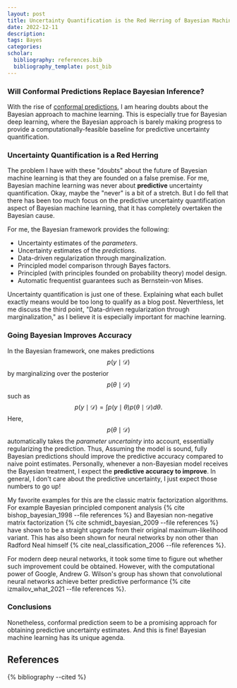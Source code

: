```yaml
---
layout: post
title: Uncertainty Quantification is the Red Herring of Bayesian Machine Learning
date: 2022-12-11
description: 
tags: Bayes
categories: 
scholar: 
  bibliography: references.bib
  bibliography_template: post_bib
---
```


### Will Conformal Predictions Replace Bayesian Inference?
With the rise of [conformal predictions](https://www.youtube.com/watch?v=kSGP4F_ZcBY), I am hearing doubts about the Bayesian approach to machine learning.
This is especially true for Bayesian deep learning, where the Bayesian approach is barely making progress to provide a computationally-feasible baseline for predictive uncertainty quantification.

### Uncertainty Quantification is a Red Herring
The problem I have with these "doubts" about the future of Bayesian machine learning is that they are founded on a false premise.
For me, Bayesian machine learning was never about **predictive** uncertainty quantification.
Okay, maybe the "never" is a bit of a stretch.
But I do fell that there has been too much focus on the predictive uncertainty quantification aspect of Bayesian machine learning, that it has completely overtaken the Bayesian cause.

For me, the Bayesian framework provides the following:

* Uncertainty estimates of the *parameters*.
* Uncertainty estimates of the *predictions*.
* Data-driven regularization through marginalization.
* Principled model comparison through Bayes factors.
* Principled (with principles founded on probability theory) model design.
* Automatic frequentist guarantees such as Bernstein-von Mises.

Uncertainty quantification is just one of these.
Explaining what each bullet exactly means would be too long to qualify as a blog post.
Neverthless, let me discuss the third point, "Data-driven regularization through marginalization," as I believe it is especially important for machine learning.

### Going Bayesian Improves Accuracy 
In the Bayesian framework, one makes predictions $$p(y \mid \mathcal{D})$$ by marginalizing over the posterior $$p(\theta \mid \mathcal{D})$$ such as
$$
\begin{equation}
  p(y \mid \mathcal{D}) = \int p\left(y \mid \theta\right) p\left( \theta \mid \mathcal{D} \right) d\theta.
\end{equation}
$$
Here, $$p(\theta \mid \mathcal{D})$$ automatically takes the *parameter uncertainty* into account, essentially regularizing the prediction.
Thus, Assuming the model is sound, fully Bayesian predictions should improve the predictive accuracy compared to naive point estimates.
Personally, whenever a non-Bayesian model receives the Bayesian treatment, I expect the **predictive accuracy to improve**.
In general, I don't care about the predictive uncertainty, I just expect those numbers to go up!

My favorite examples for this are the classic matrix factorization algorithms.
For example Bayesian principled component analysis {% cite bishop_bayesian_1998 --file references %} and Bayesian non-negative matrix factorization {% cite schmidt_bayesian_2009 --file references %} have shown to be a straight upgrade from their original maximum-likelihood variant.
This has also been shown for neural networks by non other than Radford Neal himself {% cite neal_classification_2006 --file references %}.

For modern deep neural networks, it took some time to figure out whether such improvement could be obtained.
However, with the computational power of Google, Andrew G. Wilson's group has shown that convolutional neural networks achieve better predictive performance {% cite izmailov_what_2021 --file references %}.

### Conclusions
Nonetheless, conformal prediction seem to be a promising approach for obtaining predictive uncertainty estimates.
And this is fine!
Bayesian machine learning has its unique agenda.


References
----------
{% bibliography --cited %}

<script src="https://utteranc.es/client.js"
        repo="Red-Portal/red-portal.github.io"
        issue-term="title"
        theme="preferred-color-scheme"
        crossorigin="anonymous"
        async>
</script>
